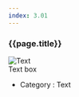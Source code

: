```yaml
---
index: 3.01
---
```

### {{page.title}}

![Text][Text-01]  
Text box


- Category : Text

[Text-01]: {{site.baseurl}}/assets/components/text-01.png
